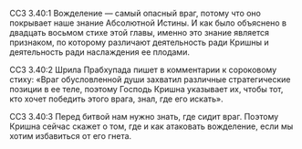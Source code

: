 ССЗ 3.40:1	Вожделение — самый опасный враг, потому что оно покрывает наше знание Абсолютной Истины. И как было объяснено в двадцать восьмом стихе этой главы, именно это знание является признаком, по которому различают деятельность ради Кришны и деятельность ради наслаждения ее плодами.

ССЗ 3.40:2	Шрила Прабхупада пишет в комментарии к сороковому стиху: «Враг обусловленной души захватил различные стратегические позиции в ее теле, поэтому Господь Кришна указывает их, чтобы тот, кто хочет победить этого врага, знал, где его искать».

ССЗ 3.40:3	Перед битвой нам нужно знать, где сидит враг. Поэтому Кришна сейчас скажет о том, где и как атаковать вожделение, если мы хотим избавиться от его гнета.